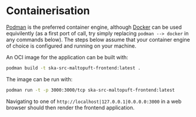 # Containerisation

[Podman](https://podman.io/docs) is the preferred container engine, although [Docker](https://www.docker.com/get-started/) can be used equivilently (as a first port of call, try simply replacing `podman --> docker` in any commands below). The steps below assume that your container engine of choice is configured and running on your machine.

An OCI image for the application can be built with:

```bash
podman build -t ska-src-maltopuft-frontend:latest .
```

The image can be run with:

```bash
podman run -t -p 3000:3000/tcp ska-src-maltopuft-frontend:latest
```

Navigating to one of `http://localhost|127.0.0.1|0.0.0.0:3000` in a web browser should then render the frontend application.
